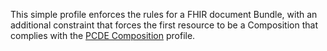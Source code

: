 This simple profile enforces the rules for a FHIR document Bundle, with an additional constraint that forces the first resource to be a Composition that complies with the [PCDE Composition](StructureDefinition-profile-composition.html) profile.